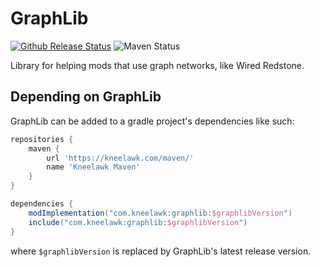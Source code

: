 # GraphLib

[![Github Release Status]][Github Release] ![Maven Status]

[Github Release Status]: https://img.shields.io/github/v/release/Kneelawk/GraphLib?include_prereleases&style=flat-square
[Github Release]: https://github.com/Kneelawk/GraphLib/releases/latest
[Maven Status]: https://img.shields.io/maven-metadata/v?metadataUrl=https%3A%2F%2Fkneelawk.com%2Fmaven%2Fcom%2Fkneelawk%2Fgraphlib%2Fmaven-metadata.xml&style=flat-square

Library for helping mods that use graph networks, like Wired Redstone.

## Depending on GraphLib
GraphLib can be added to a gradle project's dependencies like such:
```groovy
repositories {
    maven {
        url 'https://kneelawk.com/maven/'
        name 'Kneelawk Maven'
    }
}

dependencies {
    modImplementation("com.kneelawk:graphlib:$graphlibVersion")
    include("com.kneelawk:graphlib:$graphlibVersion")
}
```
where `$graphlibVersion` is replaced by GraphLib's latest release version.
